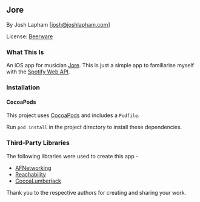 ## Jore

By Josh Lapham [josh@joshlapham.com]

License: [Beerware](https://en.wikipedia.org/wiki/Beerware)

### What This Is

An iOS app for musician [Jore](http://music.jore.cc). This is just a simple app to familiarise myself with the [Spotify Web API](https://developer.spotify.com/web-api).

### Installation

#### CocoaPods

This project uses [CocoaPods](http://cocoapods.org/) and includes a `Podfile`.

Run `pod install` in the project directory to install these dependencies.

### Third-Party Libraries

The following libraries were used to create this app -

* [AFNetworking](https://github.com/AFNetworking/AFNetworking)
* [Reachability](https://github.com/tonymillion/Reachability)
* [CocoaLumberjack](https://github.com/CocoaLumberjack/CocoaLumberjack)

Thank you to the respective authors for creating and sharing your work.
